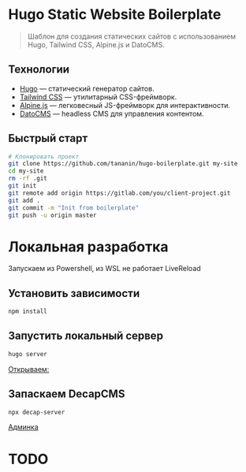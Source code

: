 # Hugo Static Website Boilerplate
> Шаблон для создания статических сайтов с использованием Hugo, Tailwind CSS, Alpine.js и DatoCMS.

## Технологии

- [Hugo](https://gohugo.io/) — статический генератор сайтов.
- [Tailwind CSS](https://tailwindcss.com/) — утилитарный CSS-фреймворк.
- [Alpine.js](https://alpinejs.dev/) — легковесный JS-фреймворк для интерактивности.
- [DatoCMS](https://www.datocms.com/) — headless CMS для управления контентом.

## Быстрый старт

```bash
# Клонировать проект
git clone https://github.com/tananin/hugo-boilerplate.git my-site
cd my-site
rm -rf .git
git init
git remote add origin https://gitlab.com/you/client-project.git
git add .
git commit -m "Init from boilerplate"
git push -u origin master
```

# Локальная разработка
Запускаем из Powershell, из WSL не работает LiveReload

## Установить зависимости
```bash
npm install
```
## Запустить локальный сервер
```bash
hugo server
```
[Открываем:](http://localhost:1313/)

## Запаскаем DecapCMS
```bash
npx decap-server
```
[Админка](http://localhost:1313/admin/)



# TODO
